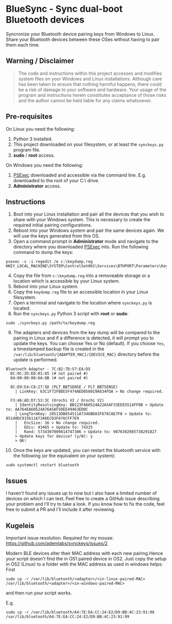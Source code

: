 # BlueSync - Sync dual-boot Bluetooth devices
Syncronize your Bluetooth device pairing keys from Windows to Linux. Share your Bluetooth devices between these OSes without having to pair them each time.

## Warning / Disclaimer
> The code and instructions within this project accesses and modifies system files on your Windows and Linux installations. Although care has been taken to ensure that nothing harmful happens, there could be a risk of damage to your software and hardware. Your usage of the program and instructions herein constitutes acceptance of those risks and the author cannot be held liable for any claims whatsoever.

## Pre-requisites
On Linux you need the following:
1. Python 3 installed.
2. This project downloaded on your filesystem, or at least the `synckeys.py` program file.
3. **sudo** / **root** access.

On Windows you need the following:
1. [PSExec](http://live.sysinternals.com/psexec.exe) downloaded and accessible via the command line. E.g. downloaded to the root of your C:\ drive.
2. **Administrator** access.

## Instructions
1. Boot into your Linux installation and pair all the devices that you wish to share with your Windows system. This is necessary to create the required initial pairing configurations.
2. Reboot into your Windows system and pair the same devices again. We will use the keys generated from this OS.
3. Open a command prompt in **Administrator** mode and navigate to the directory where you downloaded [PSExec](http://live.sysinternals.com/psexec.exe) into. Run the following command to dump the keys:
```
psexec -s -i regedit /e c:\keydump.reg HKEY_LOCAL_MACHINE\SYSTEM\ControlSet001\Services\BTHPORT\Parameters\Keys
```
4. Copy the file from `c:\keydump.reg` into a removeable storage or a location which is accessible by your Linux system.
5. Reboot into your Linux system.
6. Copy the `keydump.reg` file to an accessible location in your Linux filesystem.
7. Open a terminal and navigate to the location where `synckeys.py` is located.
8. Run the `synckeys.py` Python 3 script with **root** or **sudo**:
```
sudo ./synckeys.py /path/to/keydump.reg
```
9. The adapters and devices from the key dump will be compared to the pairing in Linux and if a difference is detected, it will prompt you to update the keys. You can choose Yes or No (default). If you choose `Yes`, a timestamped backup file is created in the `/var/lib/bluetooth/{ADAPTER_MAC}/{DEVICE_MAC}` directory before the update is performed.
```
Bluetooth Adapter - 7C:B2:7D:57:EA:D5
  DC:0C:2D:ED:01:65 (# not paired #)
  04:00:00:00:6A:8B (# not paired #)

  0C:E0:E4:C8:27:5D (PLT_BBTSENSE / PLT_BBTSENSE)
    | LinkKey: 63C1F72FB8E5F474AED058019A834FDA > No change required.

  F3:46:AD:D7:53:3C (Orochi V2 / Orochi V2)
    | IdentityResolvingKey: BB123FA60524A22A5AF33EE83514FF0B > Update to: AA764EA60524A76A5AF50EE49463ED0C
    | LongTermKey: 28513DB654511A7346BDA3F676CAE7F8 > Update to: 85140DC915611A7346ECD3F676CFF7E9
    |   EncSize: 16 > No change required.
    |   EDiv: 43465 > Update to: 74325
    |   Rand: 5734307009814747306 > Update to: 9876302985738291827
    > Update keys for device? (y/N): y
    > OK!
```
10. Once the keys are updated, you can restart the bluetooth service with the following (or the equivalent on your system):
```
sudo systemctl restart bluetooth
```

## Issues
I haven't found any issues up to now but I also have a limited number of devices on which I can test. Feel free to create a GitHub issue describing your problem and I'll try to take a look. If you know how to fix the code, feel free to submit a PR and I'll include it after reviewing.

## Kugeleis

Important issue resolution. Required for my mouse:
https://github.com/ademlabs/synckeys/issues/2

Modern BLE devices alter their MAC address with each new pairing.Hence your script doesn't find the in OS1 paired device in OS2.
Just copy the setup in OS2 (Linux) to a folder with the MAC address as used in windows helps:
First

```
sudo cp -r /var/lib/bluetooth/<adapter>/<in-linux-paired-MAC> /var/lib/bluetooth/<adapter>/<in-windows-paired-MAC>
```

and then run your script works.

E.g.

```
sudo cp -r /var/lib/bluetooth/A4:7E:EA:CC:24:E2/D9:BB:4C:23:91:98 /var/lib/bluetooth/A4:7E:EA:CC:24:E2/D9:BB:4C:23:91:99
```
